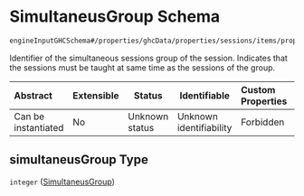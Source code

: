 # SimultaneusGroup Schema

```txt
engineInputGHCSchema#/properties/ghcData/properties/sessions/items/properties/sessionRelations/properties/simultaneusGroup
```

Identifier of the simultaneous sessions group of the session. Indicates that the sessions must be taught at same time as the sessions of the group.


| Abstract            | Extensible | Status         | Identifiable            | Custom Properties | Additional Properties | Access Restrictions | Defined In                                                         |
| :------------------ | ---------- | -------------- | ----------------------- | :---------------- | --------------------- | ------------------- | ------------------------------------------------------------------ |
| Can be instantiated | No         | Unknown status | Unknown identifiability | Forbidden         | Allowed               | none                | [ghc.schema.json\*](../out/ghc.schema.json "open original schema") |

## simultaneusGroup Type

`integer` ([SimultaneusGroup](ghc-properties-ghcdata-properties-sessions-session-properties-sessionrelations-properties-simultaneusgroup.md))

